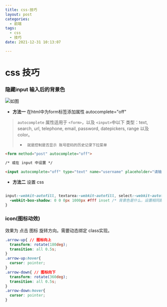 ```yaml
---
title: css-技巧
layout: post
categories:
  - 前端
tags:
  - css
  - 技巧
date: 2021-12-31 10:13:07

---
```



# css 技巧


### 隐藏input 输入后的背景色


![如图](https://cdn.bazijun.top/img/20211231103838.png)
* **方法一**
在html中为form标签添加属性 autocomplete="off"

> `autocomplete` 属性适用于 `<form>`，以及 `<input>`中以下 类型：text, search, url, telephone, email, password, datepickers, range 以及 color。
>* ` 就是控制是否显示 账号密码的历史记录下拉菜单`

 ``` html
<form method="post" autocomplete="off">

/* 或在 input 中设置 */

<input autocomplete="off" type="text" name="username" placeholder="请输入用户名">
```

* **方法二**
设置 css
``` css

input:-webkit-autofill, textarea:-webkit-autofill, select:-webkit-autofill{
  -webkit-box-shadow: 0 0 0px 1000px #fff inset /* 背景色是什么，设置相同颜色，这里body的默认背景色是白色 */
}
```


### icon(图标动效)

效果为 点击 图标 旋转方向。需要动态绑定 class实现。

``` css
.arrow-up{ // 图标向上
  transform: rotate(180deg);
  transition: all 0.5s;
}
.arrow-up:hover{
  cursor: pointer;
}
.arrow-down{ // 图标向下
  transform: rotate(360deg);
  transition: all 0.5s;
}
.arrow-down:hover{
  cursor: pointer;
}
```


